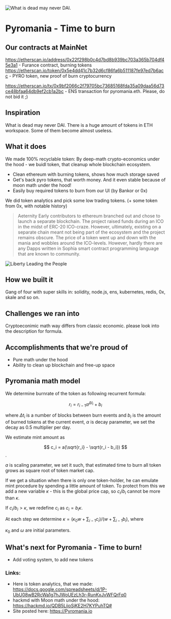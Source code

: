 ![What is dead may never DAI.
](https://github.com/zdai-io/Pyromania-ETHParis/blob/master/img/header.png?raw=true "What is dead may never DAI.
")



# Pyromania - Time to burn

## Our contracts at MainNet
https://etherscan.io/address/0x22f298b0c4d7bd8b939bc703a365b704df45e3a1 - Furance contract, burning tokens
https://etherscan.io/token/0x5e4dd41c7b32d6cf86fa6b511187fe97ed7b6acc - PYRO token, new proof of burn cryptocurrency

https://etherscan.io/tx/0x9bf2066c2f79705bc73685168fda35a09daa56d73ce48bfaa64db9ef2cb1a2bc - ENS transaction for pyromania.eth. Please, do not bid it ;)


## Inspiration

What is dead may never DAI.
There is a huge amount of tokens in ETH workspace. Some of them become almost useless.

## What it does

We made 100% recyclable token: By deep-math crypto-economics under the hood - we buidl token, that cleanup whole blockchain ecosystem.

- Clean ethereum with burning tokens, shows how much storage saved
- Get's back pyro tokens, that worth money. And it even stable because of moon math under the hood!
- Easily buy required tokens to burn from our UI (by Bankor or 0x)

We did token analytics and pick some low trading tokens. (+ some token from 0x, with notable history)

> Aeternity
> Early contributors to ethereum branched out and chose to launch a separate blockchain. The project raised funds during an ICO in the midst of ERC-20 ICO-craze. However, ultimately, existing on a separate chain meant not being part of the ecosystem and the project remains obscure. The price of a token went up and down with the mania and wobbles around the ICO-levels. However, hardly there are any Dapps written in Sophia smart contract programming language that are known to community.

![Liberty Leading the People]("https://github.com/zdai-io/Pyromania-ETHParis/blob/master/img/Eug%C3%A8ne_Delacroix_-_La_libert%C3%A9_guidant_le_peuple.jpg?raw=true")


## How we built it

Gang of four with super skills in: solidity, node.js, ens, kubernetes, redis, 0x, skale and so on.

## Challenges we ran into

Cryptoeconimic math way differs from classic economic. please look into the description for formula.

## Accomplishments that we're proud of

- Pure math under the hood
- Ability to clean up blockchain and free-up space

## Pyromania math model

We determine burnrate of the token as following recurrent formula:

$$ r_i = r_{i-1} \alpha^{\Delta t_i} + b_i$$

where $\Delta t_i$ is a number of blocks between burn events and $b_i$ is the amount of burned tokens at the current event, $\alpha$ is decay parameter, we set the decay as $0.5$ multiplier per day.

We estimate mint amount as

$$ c_i = a(\sqrt{r_i} - \sqrt{r_i - b_i}) $$.

$a$ is scaling parameter, we set it such, that estimated time to burn all token grows as square root of token market cap.

If we get a situation when there is only one token-holder, he can emulate mint procedure by spending a little amount of token. To protect from this we add a new variable $\kappa$ - this is the global price cap, so $c_i/b_i$ cannot be more than $\kappa$.

If $c_i/b_i > \kappa$, we redefine $c_i$ as $c_i = b_i\kappa$.

At each step we determine $\kappa = (\kappa_0 w + \sum_{i-1} c_i)/(w + \sum_{i-1} b_i)$, where

$\kappa_0$ and $\omega$ are initial parameters. 


## What's next for Pyromania - Time to burn!

- Add voting system, to add new tokens

### Links:
- Here is token analytics, that we made: https://docs.google.com/spreadsheets/d/1P-UbU08wB2RcWa1g7hJWoUEzLh3r-RunKxJvWFQrFq0
- hackmd with Moon math under the hood: https://hackmd.io/QDB5LiioSjKE2H7KYPuhTQ#
- Site posted here: https://Pyromania.io
